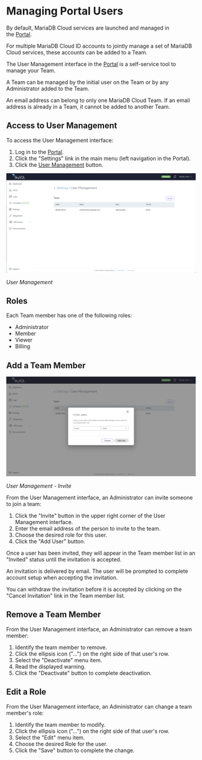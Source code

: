 # Managing Portal Users

By default, MariaDB Cloud services are launched and managed in the [Portal](<../../Portal features/>).

For multiple MariaDB Cloud ID accounts to jointly manage a set of MariaDB Cloud services, these accounts can be added to a Team.

The User Management interface in the [Portal](<../../Portal features/>) is a self-service tool to manage your Team.

A Team can be managed by the initial user on the Team or by any Administrator added to the Team.

An email address can belong to only one MariaDB Cloud Team. If an email address is already in a Team, it cannot be added to another Team.

## **Access to User Management**

To access the User Management interface:

1. Log in to the [Portal](https://app.skysql.com/dashboard).
2. Click the "Settings" link in the main menu (left navigation in the Portal).
3. Click the [User Management](https://app.skysql.com/settings/user-management) button.

[![user-management.png](user-management.png)](user-management.png)

*User Management*

## **Roles**

Each Team member has one of the following roles:

- Administrator
- Member
- Viewer
- Billing

## **Add a Team Member**

[![user-management-invite.png](user-management-invite.png)](user-management-invite.png)

*User Management - Invite*

From the User Management interface, an Administrator can invite someone to join a team:

1. Click the "Invite" button in the upper right corner of the User Management interface.
2. Enter the email address of the person to invite to the team.
3. Choose the desired role for this user.
4. Click the "Add User" button.

Once a user has been invited, they will appear in the Team member list in an "Invited" status until the invitation is accepted.

An invitation is delivered by email. The user will be prompted to complete account setup when accepting the invitation.

You can withdraw the invitation before it is accepted by clicking on the "Cancel Invitation" link in the Team member list.

## **Remove a Team Member**

From the User Management interface, an Administrator can remove a team member:

1. Identify the team member to remove.
2. Click the ellipsis icon ("...") on the right side of that user's row.
3. Select the "Deactivate" menu item.
4. Read the displayed warning.
5. Click the "Deactivate" button to complete deactivation.

## **Edit a Role**

From the User Management interface, an Administrator can change a team member's role:

1. Identify the team member to modify.
2. Click the ellipsis icon ("...") on the right side of that user's row.
3. Select the "Edit" menu item.
4. Choose the desired Role for the user.
5. Click the "Save" button to complete the change.